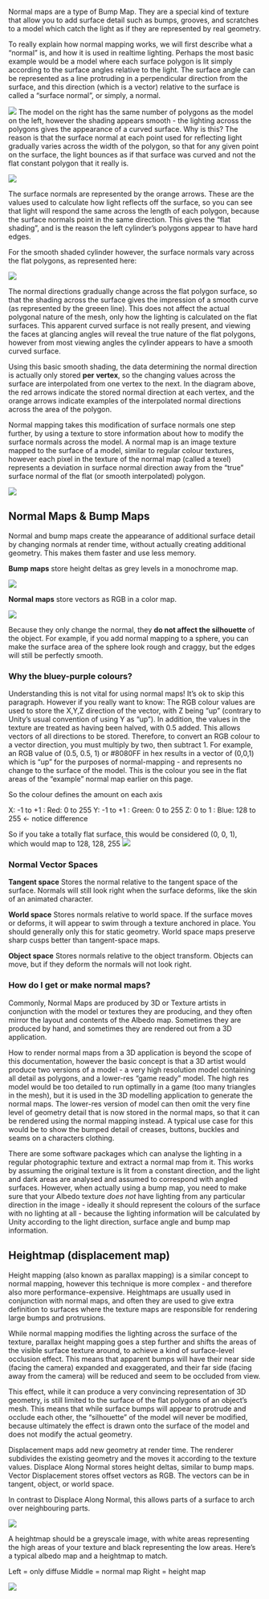 Normal maps are a type of Bump Map. They are a special kind of texture that allow you to add surface detail such as bumps, grooves, and scratches to a model which catch the light as if they are represented by real geometry.

To really explain how normal mapping works, we will first describe what a “normal” is, and how it is used in realtime lighting. Perhaps the most basic example would be a model where each surface polygon is lit simply according to the surface angles relative to the light. The surface angle can be represented as a line protruding in a perpendicular direction from the surface, and this direction (which is a vector) relative to the surface is called a “surface normal”, or simply, a normal.

![](./_Img/normal_maps/tubes_shaded.png)
The model on the right has the same number of polygons as the model on the left, however the shading appears smooth - the lighting across the polygons gives the appearance of a curved surface. Why is this? The reason is that the surface normal at each point used for reflecting light gradually varies across the width of the polygon, so that for any given point on the surface, the light bounces as if that surface was curved and not the flat constant polygon that it really is.

![](./_Img/normal_maps/primitive_no_normals.png)

The surface normals are represented by the orange arrows. These are the values used to calculate how light reflects off the surface, so you can see that light will respond the same across the length of each polygon, because the surface normals point in the same direction. This gives the “flat shading”, and is the reason the left cylinder’s polygons appear to have hard edges.

For the smooth shaded cylinder however, the surface normals vary across the flat polygons, as represented here:

![](./_Img/normal_maps/primitive_smooth_normal.png)

The normal directions gradually change across the flat polygon surface, so that the shading across the surface gives the impression of a smooth curve (as represented by the greeen line). This does not affect the actual polygonal nature of the mesh, only how the lighting is calculated on the flat surfaces. This apparent curved surface is not really present, and viewing the faces at glancing angles will reveal the true nature of the flat polygons, however from most viewing angles the cylinder appears to have a smooth curved surface.

Using this basic smooth shading, the data determining the normal direction is actually only stored **per** **vertex**, so the changing values across the surface are interpolated from one vertex to the next. In the diagram above, the red arrows indicate the stored normal direction at each vertex, and the orange arrows indicate examples of the interpolated normal directions across the area of the polygon.

Normal mapping takes this modification of surface normals one step further, by using a texture to store information about how to modify the surface normals across the model. A normal map is an image texture mapped to the surface of a model, similar to regular colour textures, however each pixel in the texture of the normal map (called a texel) represents a deviation in surface normal direction away from the “true” surface normal of the flat (or smooth interpolated) polygon.

![](./_Img/normal_maps/primitive_with_normal.png)

## Normal Maps & Bump Maps

Normal and bump maps create the appearance of additional surface detail by changing normals at render time, without actually creating additional geometry. This makes them faster and use less memory.

**Bump** **maps** store height deltas as grey levels in a monochrome map.

![](./_Img/normal_maps/bump_mapping.png)

**Normal** **maps** store vectors as RGB in a color map.

![](./_Img/normal_maps/normal_mapping.png)

Because they only change the normal, they **do not affect the silhouette** of the object. For example, if you add normal mapping to a sphere, you can make the surface area of the sphere look rough and craggy, but the edges will still be perfectly smooth.

### Why the bluey-purple colours?

Understanding this is not vital for using normal maps! It’s ok to skip this paragraph. However if you really want to know: The RGB colour values are used to store the X,Y,Z direction of the vector, with Z being “up” (contrary to Unity’s usual convention of using Y as “up”). In addition, the values in the texture are treated as having been halved, with 0.5 added. This allows vectors of all directions to be stored. Therefore, to convert an RGB colour to a vector direction, you must multiply by two, then subtract 1. For example, an RGB value of (0.5, 0.5, 1) or #8080FF in hex results in a vector of (0,0,1) which is “up” for the purposes of normal-mapping - and represents no change to the surface of the model. This is the colour you see in the flat areas of the “example” normal map earlier on this page.

So the colour defines the amount on each axis

X: -1 to +1 : Red: 0 to 255
Y: -1 to +1 : Green: 0 to 255
Z: 0 to 1 : Blue: 128 to 255 <- notice difference

So if you take a totally flat surface, this would be considered (0, 0, 1),  
which would map to 128, 128, 255
![](./_Img/normal_maps/normal_color.png)
### Normal Vector Spaces

**Tangent space**
Stores the normal relative to the tangent space of the surface. Normals will still look right when the surface deforms, like the skin of an  animated character.

**World space**
Stores normals relative to world space. If the surface moves or deforms, it will appear to swim through a texture anchored in place. You should generally only this for static geometry. World space maps preserve sharp cusps better than tangent-space maps.

**Object space**
Stores normals relative to the object transform. Objects can move, but if they deform the normals will not look right.
### How do I get or make normal maps?

Commonly, Normal Maps are produced by 3D or Texture artists in conjunction with the model or textures they are producing, and they often mirror the layout and contents of the Albedo map. Sometimes they are produced by hand, and sometimes they are rendered out from a 3D application.

How to render normal maps from a 3D application is beyond the scope of this documentation, however the basic concept is that a 3D artist would produce two versions of a model - a very high resolution model containing all detail as polygons, and a lower-res “game ready” model. The high res model would be too detailed to run optimally in a game (too many triangles in the mesh), but it is used in the 3D modelling application to generate the normal maps. The lower-res version of model can then omit the very fine level of geometry detail that is now stored in the normal maps, so that it can be rendered using the normal mapping instead. A typical use case for this would be to show the bumped detail of creases, buttons, buckles and seams on a characters clothing.

There are some software packages which can analyse the lighting in a regular photographic texture and extract a normal map from it. This works by assuming the original texture is lit from a constant direction, and the light and dark areas are analysed and assumed to correspond with angled surfaces. However, when actually using a bump map, you need to make sure that your Albedo texture _does not_ have lighting from any particular direction in the image - ideally it should represent the colours of the surface with no lighting at all - because the lighting information will be calculated by Unity according to the light direction, surface angle and bump map information.

## Heightmap (displacement map)

Height mapping (also known as parallax mapping) is a similar concept to normal mapping, however this technique is more complex - and therefore also more performance-expensive. Heightmaps are usually used in conjunction with normal maps, and often they are used to give extra definition to surfaces where the texture maps are responsible for rendering large bumps and protrusions.

While normal mapping modifies the lighting across the surface of the texture, parallax height mapping goes a step further and shifts the areas of the visible surface texture around, to achieve a kind of surface-level occlusion effect. This means that apparent bumps will have their near side (facing the camera) expanded and exaggerated, and their far side (facing away from the camera) will be reduced and seem to be occluded from view.

This effect, while it can produce a very convincing representation of 3D geometry, is still limited to the surface of the flat polygons of an object’s mesh. This means that while surface bumps will appear to protrude and occlude each other, the “silhouette” of the model will never be modified, because ultimately the effect is drawn onto the surface of the model and does not modify the actual geometry.

Displacement maps add new geometry at render time. The renderer subdivides the existing geometry and the moves it according to the texture values. Displace Along Normal stores height deltas, similar to bump maps. Vector Displacement stores offset vectors as RGB. The vectors can be in tangent, object, or world space. 

In contrast to Displace Along Normal, this allows parts of a surface to arch over neighbouring parts.

![](./_Img/normal_maps/displacement_mapping.png)

A heightmap should be a greyscale image, with white areas representing the high areas of your texture and black representing the low areas. Here’s a typical albedo map and a heightmap to match.

Left = only diffuse
Middle = normal map
Right = height map

![](./_Img/normal_maps/diffuse_normal_displacement.png)